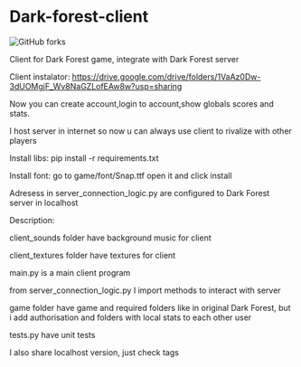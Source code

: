 # Dark-forest-client

![GitHub forks](https://img.shields.io/badge/Version-1.1-red)

Client for Dark Forest game, integrate with Dark Forest server

Client instalator: https://drive.google.com/drive/folders/1VaAz0Dw-3dUOMgjF_Wv8NaGZLofEAw8w?usp=sharing

Now you can create account,login to account,show globals scores and stats.

I host server in internet so now u can always use client to rivalize with other players

Install libs: pip install -r requirements.txt

Install font: go to game/font/Snap.ttf open it and click install

Adresess in server_connection_logic.py are configured to Dark Forest server in localhost 

Description:

client_sounds folder have background music for client

client_textures folder have textures for client

main.py is a main client program

from server_connection_logic.py I import methods to interact with server

game folder have game and required folders like in original Dark Forest, but i add authorisation and folders with local stats to each other user

tests.py have unit tests

I also share localhost version, just check tags
